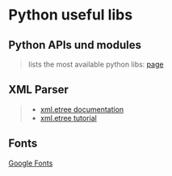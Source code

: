 # Python useful libs

## Python APIs und modules
> lists the most available python libs: [page](https://www.programcreek.com/python/index/module/list)

## XML Parser
> - [xml.etree documentation](https://docs.python.org/3/library/xml.etree.elementtree.html)
> - [xml.etree tutorial](https://www.edureka.co/blog/python-xml-parser-tutorial/)


## Fonts

[Google Fonts](https://fonts.google.com/?preview.text=Django%20Boards&preview.text_type=custom)
